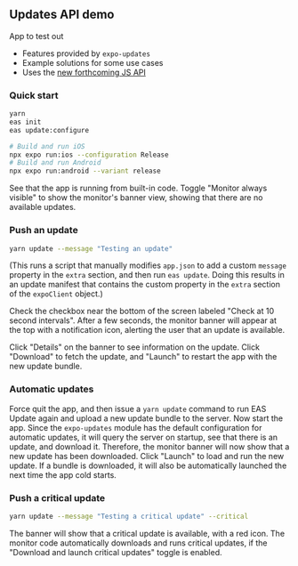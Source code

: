 ## Updates API demo

App to test out

- Features provided by `expo-updates`
- Example solutions for some use cases
- Uses the [new forthcoming JS API](https://docs.expo.dev/versions/unversioned/sdk/updates/#useupdates)

### Quick start

```bash
yarn
eas init
eas update:configure

# Build and run iOS
npx expo run:ios --configuration Release
# Build and run Android
npx expo run:android --variant release
```

See that the app is running from built-in code. Toggle "Monitor always visible" to show the monitor's banner view, showing that there are no available updates.

### Push an update

```bash
yarn update --message "Testing an update"
```

(This runs a script that manually modifies `app.json` to add a custom `message` property in the `extra` section, and then run `eas update`. Doing this results in an update manifest that contains the custom property in the `extra` section of the `expoClient` object.)

Check the checkbox near the bottom of the screen labeled "Check at 10 second intervals". After a few seconds, the monitor banner will appear at the top with a notification icon, alerting the user that an update is available.

Click "Details" on the banner to see information on the update. Click "Download" to fetch the update, and "Launch" to restart the app with the new update bundle.

### Automatic updates

Force quit the app, and then issue a `yarn update` command to run EAS Update again and upload a new update bundle to the server.  Now start the app. Since the `expo-updates` module has the default configuration for automatic updates, it will query the server on startup, see that there is an update, and download it. Therefore, the monitor banner will now show that a new update has been downloaded.  Click "Launch" to load and run the new update. If a bundle is downloaded, it will also be automatically launched the next time the app cold starts.

### Push a critical update
```bash
yarn update --message "Testing a critical update" --critical
```

The banner will show that a critical update is available, with a red icon. The monitor code automatically downloads and runs critical updates, if the "Download and launch critical updates" toggle is enabled.
